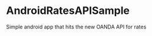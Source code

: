 AndroidRatesAPISample
=====================

Simple android app that hits the new OANDA API for rates
